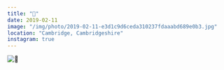 ```yaml
---
title: "🥾"
date: 2019-02-11
image: "/img/photo/2019-02-11-e3d1c9d6ceda310237fdaaabd689e0b3.jpg"
location: "Cambridge, Cambridgeshire"
instagram: true
---
```


![🥾](/img/photo/2019-02-11-e3d1c9d6ceda310237fdaaabd689e0b3.jpg)
